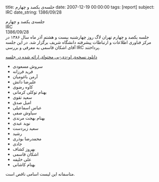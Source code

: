 title: جلسه‌ی یکصد و چهارم
date: 2007-12-19 00:00:00
tags: [report]
subject: IRC
date_string: 1386/09/28


<div class="title">
	جلسه‌ی یکصد و چهارم
</div>

<div class="subject">
IRC
</div>

<div class="date">
1386/09/28
</div>

<div class="body">
جلسه یکصد و چهارم تهران لاگ روز چهارشنبه بیست و هشتم آذر ماه سال ۱۳۸۶ در مرکز فناوری اطلاعات و ارتباطات پیشرفته دانشگاه شریف برگزار شد. در این جلسه آقای اشکان قاسمی به معرفی و بررسی IRC پرداختند.
</div>

<a href="/presentations/86_9_28_irc.odp" class="attachment">دانلود نسخه‌ی او-دی-پی محتوای ارائه شده در جلسه</a>

<ul class="members bullet">
<li>سروش مسعودی</li>
<li>فرید فرزانه</li>
<li>آرمن باغومیان</li>
<li>علیرضا دانش</li>
<li>کاوه رضوی</li>
<li>بهنام توکلی کرمانی</li>
<li>سعید تقوی</li>
<li>امیل صدق</li>
<li>عباس اسماعیلی</li>
<li>سیاوش صفی</li>
<li>بهنام بهجت مرندی</li>
<li>نوید عبدی</li>
<li>سعید زبردست</li>
<li>رشید</li>
<li>محمدرضا بوذری</li>
<li>جادی</li>
<li>بهروز کشاف</li>
<li>اشکان قاسمی</li>
<li>علی خلیفه</li>
<li>بهنام کاشانی</li>

</ul>

<span class="notice">متاسفانه این لیست اسامی ناقص است.</span>
<br />
<br />
